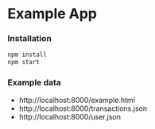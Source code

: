 # Example App


### Installation

```bash
npm install
npm start
```

### Example data

* http://localhost:8000/example.html
* http://localhost:8000/transactions.json
* http://localhost:8000/user.json
